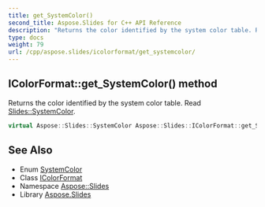 ```yaml
---
title: get_SystemColor()
second_title: Aspose.Slides for C++ API Reference
description: "Returns the color identified by the system color table. Read Slides::SystemColor."
type: docs
weight: 79
url: /cpp/aspose.slides/icolorformat/get_systemcolor/
---
```

## IColorFormat::get_SystemColor() method


Returns the color identified by the system color table. Read [Slides::SystemColor](../../systemcolor/).

```cpp
virtual Aspose::Slides::SystemColor Aspose::Slides::IColorFormat::get_SystemColor()=0
```

## See Also

* Enum [SystemColor](../systemcolor/)
* Class [IColorFormat](./)
* Namespace [Aspose::Slides](../)
* Library [Aspose.Slides](../../)